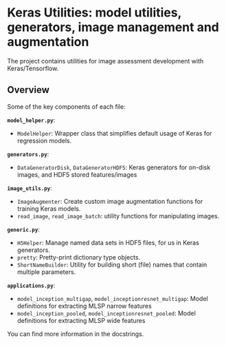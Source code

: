 # Keras Utilities: model utilities, generators, image management and augmentation

The project contains utilities for image assessment development with Keras/Tensorflow.

## Overview

Some of the key components of each file:

**`model_helper.py`**:

* `ModelHelper`: Wrapper class that simplifies default usage of Keras for regression models.

**`generators.py`**:

* `DataGeneratorDisk`, `DataGeneratorHDF5`: Keras generators for on-disk images, and HDF5 stored features/images

**`image_utils.py`**:

* `ImageAugmenter`: Create custom image augmentation functions for training Keras models.
* `read_image`, `read_image_batch`: utility functions for manipulating images.

**`generic.py`**:

* `H5Helper`: Manage named data sets in HDF5 files, for us in Keras generators.
* `pretty`: Pretty-print dictionary type objects.
* `ShortNameBuilder`: Utility for building short (file) names that contain multiple parameters.

**`applications.py`**:

* `model_inception_multigap`, `model_inceptionresnet_multigap`: Model definitions for extracting MLSP narrow features
* `model_inception_pooled`, `model_inceptionresnet_pooled`: Model definitions for extracting MLSP wide features

You can find more information in the docstrings.
